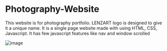 # Photography-Website

This website is for photography portfolio. LENZART logo is designed to give it a unique name. It is a single page website made with using HTML, CSS, Javascript.
It has few javascript features like nav and window scrolled


![image](https://github.com/ShrutiSingh-1/Photography-Website/assets/98824644/2fc1ef9e-1c04-4fda-8716-44fb3d63ccb8)
